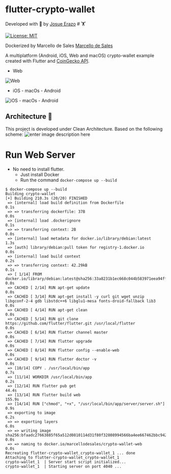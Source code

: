 
# flutter-crypto-wallet

Developed with 💙 by [Josue Erazo][profile_link] # 🏋️

[![License: MIT][license_badge]][license_link]

Dockerized by Marcello de Sales [Marcello de Sales][marcello_profile_link]

A multiplatform (Android, iOS, Web and macOS) crypto-wallet example created with Flutter and [CoinGecko API](https://www.coingecko.com/es).
  


 - Web

![Web](https://raw.githubusercontent.com/JErazo7/flutter-crypto-wallet/readme/screenshots/web.png)
  
  - iOS - macOs - Android 
  
  ![iOS - macOs - Android](https://raw.githubusercontent.com/JErazo7/flutter-crypto-wallet/readme/screenshots/devices.png)

## Architecture 🚀

This project is developed under Clean Architecture. Based on the following scheme:
![enter image description here](https://resocoder.com/wp-content/uploads/2020/03/DDD-Flutter-Diagram-v3.svg)

# Run Web Server

* No need to install flutter.
  * Just install Docker
  * Run the command `docker-compose up --build`

```console
$ docker-compose up --build
Building crypto-wallet
[+] Building 210.3s (20/20) FINISHED
 => [internal] load build definition from Dockerfile                                                                              0.1s
 => => transferring dockerfile: 37B                                                                                               0.0s
 => [internal] load .dockerignore                                                                                                 0.1s
 => => transferring context: 2B                                                                                                   0.0s
 => [internal] load metadata for docker.io/library/debian:latest                                                                  1.3s
 => [auth] library/debian:pull token for registry-1.docker.io                                                                     0.0s
 => [internal] load build context                                                                                                 0.2s
 => => transferring context: 42.29kB                                                                                              0.1s
 => [ 1/14] FROM docker.io/library/debian:latest@sha256:33a8231b1ec668c044b583971eea94fff37151de3a1d5a3737b08665300c8a0b          0.0s
 => CACHED [ 2/14] RUN apt-get update                                                                                             0.0s
 => CACHED [ 3/14] RUN apt-get install -y curl git wget unzip libgconf-2-4 gdb libstdc++6 libglu1-mesa fonts-droid-fallback lib3  0.0s
 => CACHED [ 4/14] RUN apt-get clean                                                                                              0.0s
 => CACHED [ 5/14] RUN git clone https://github.com/flutter/flutter.git /usr/local/flutter                                        0.0s
 => CACHED [ 6/14] RUN flutter channel master                                                                                     0.0s
 => CACHED [ 7/14] RUN flutter upgrade                                                                                            0.0s
 => CACHED [ 8/14] RUN flutter config --enable-web                                                                                0.0s
 => CACHED [ 9/14] RUN flutter doctor -v                                                                                          0.0s
 => [10/14] COPY . /usr/local/bin/app                                                                                             0.7s
 => [11/14] WORKDIR /usr/local/bin/app                                                                                            0.2s
 => [12/14] RUN flutter pub get                                                                                                  44.4s
 => [13/14] RUN flutter build web                                                                                               155.9s
 => [14/14] RUN ["chmod", "+x", "/usr/local/bin/app/server/server.sh"]                                                            0.9s
 => exporting to image                                                                                                            6.2s
 => => exporting layers                                                                                                           6.0s
 => => writing image sha256:bfaadc27663885f65a512d0810114d31f80f32808994566ba4ee667462bbc942                                      0.0s
 => => naming to docker.io/marcellodesales/crypto-wallet-web                                                                      0.0s
Recreating flutter-crypto-wallet_crypto-wallet_1 ... done
Attaching to flutter-crypto-wallet_crypto-wallet_1
crypto-wallet_1  | Server start script initialized...
crypto-wallet_1  | Starting server on port 4040 ...
```

[license_link]:  https://opensource.org/licenses/MIT

[very_good_analysis_link]:  https://pub.dev/packages/very_good_analysis

[profile_link]:  https://www.linkedin.com/in/erazo-josue/
[marcello_profile_link]:  https://www.linkedin.com/in/marcellodesales/
[license_badge]:  https://img.shields.io/badge/license-MIT-blue.svg
